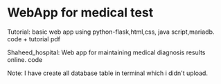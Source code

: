 # WebApp for medical test

Tutorial:
basic web app using python-flask,html,css, java script,mariadb.
code + tutorial pdf

Shaheed_hospital:
Web app for maintaining medical diagnosis results online.
code

Note: I have create all database table in terminal which i didn't upload.
